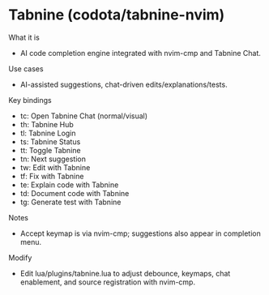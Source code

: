 # Tabnine (codota/tabnine-nvim)

What it is
- AI code completion engine integrated with nvim-cmp and Tabnine Chat.

Use cases
- AI-assisted suggestions, chat-driven edits/explanations/tests.

Key bindings
- <leader>tc: Open Tabnine Chat (normal/visual)
- <leader>th: Tabnine Hub
- <leader>tl: Tabnine Login
- <leader>ts: Tabnine Status
- <leader>tt: Toggle Tabnine
- <leader>tn: Next suggestion
- <leader>tw: Edit with Tabnine
- <leader>tf: Fix with Tabnine
- <leader>te: Explain code with Tabnine
- <leader>td: Document code with Tabnine
- <leader>tg: Generate test with Tabnine

Notes
- Accept keymap is <Tab> via nvim-cmp; suggestions also appear in completion menu.

Modify
- Edit lua/plugins/tabnine.lua to adjust debounce, keymaps, chat enablement, and source registration with nvim-cmp.
